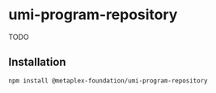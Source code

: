 # umi-program-repository

TODO

## Installation

```sh
npm install @metaplex-foundation/umi-program-repository
```

